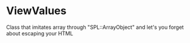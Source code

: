ViewValues
==========

Class that imitates array through "SPL::ArrayObject" and let's you forget about escaping your HTML
